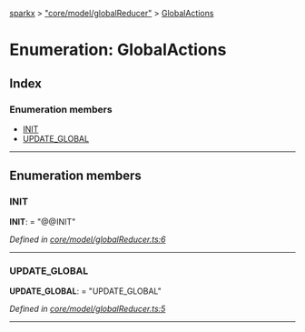 [sparkx](../README.md) > ["core/model/globalReducer"](../modules/_core_model_globalreducer_.md) > [GlobalActions](../enums/_core_model_globalreducer_.globalactions.md)

# Enumeration: GlobalActions

## Index

### Enumeration members

* [INIT](_core_model_globalreducer_.globalactions.md#init)
* [UPDATE_GLOBAL](_core_model_globalreducer_.globalactions.md#update_global)

---

## Enumeration members

<a id="init"></a>

###  INIT

**INIT**:  = "@@INIT"

*Defined in [core/model/globalReducer.ts:6](https://github.com/pushkar8723/sparkx/blob/f8f96d7/src/core/model/globalReducer.ts#L6)*

___
<a id="update_global"></a>

###  UPDATE_GLOBAL

**UPDATE_GLOBAL**:  = "UPDATE_GLOBAL"

*Defined in [core/model/globalReducer.ts:5](https://github.com/pushkar8723/sparkx/blob/f8f96d7/src/core/model/globalReducer.ts#L5)*

___


